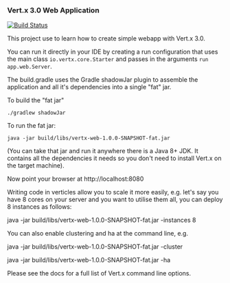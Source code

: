 ### Vert.x 3.0 Web Application
[![Build Status](https://travis-ci.org/maasdi/vertx-web.svg?branch=master)](https://travis-ci.org/maasdi/vertx-web)

This project use to learn how to create simple webapp with Vert.x 3.0.

You can run it directly in your IDE by creating a run configuration that uses the main class `io.vertx.core.Starter`
and passes in the arguments `run app.web.Server`.

The build.gradle uses the Gradle shadowJar plugin to assemble the application and all it's dependencies into a single "fat" jar.

To build the "fat jar"

    ./gradlew shadowJar

To run the fat jar:

    java -jar build/libs/vertx-web-1.0.0-SNAPSHOT-fat.jar

(You can take that jar and run it anywhere there is a Java 8+ JDK. It contains all the dependencies it needs so you
don't need to install Vert.x on the target machine).

Now point your browser at http://localhost:8080

Writing code in verticles allow you to scale it more easily, e.g. let's say you have 8 cores on your server and you
want to utilise them all, you can deploy 8 instances as follows:

java -jar build/libs/vertx-web-1.0.0-SNAPSHOT-fat.jar -instances 8

You can also enable clustering and ha at the command line, e.g.

java -jar build/libs/vertx-web-1.0.0-SNAPSHOT-fat.jar -cluster

java -jar build/libs/vertx-web-1.0.0-SNAPSHOT-fat.jar -ha

Please see the docs for a full list of Vert.x command line options.

